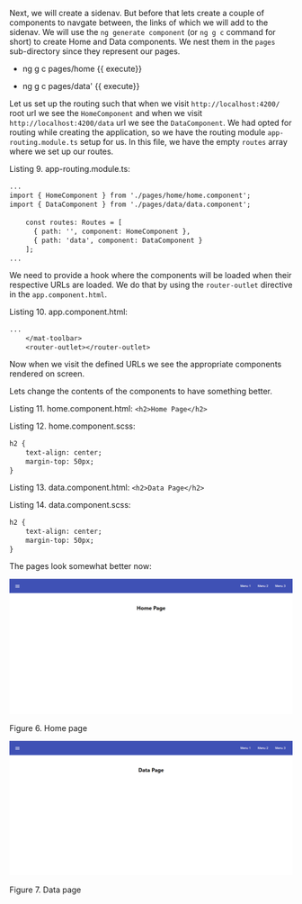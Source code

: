 Next, we will create a sidenav. But before that lets create a couple of components to navgate between, the links of which we will add to the sidenav. We will use the `ng generate component` (or `ng g c` command for short) to create Home and Data components. We nest them in the `pages` sub-directory since they represent our pages.

- ng g c pages/home {{ execute}}

- ng g c pages/data' {{ execute}}

Let us set up the routing such that when we visit `http://localhost:4200/` root url we see the `HomeComponent` and when we visit `http://localhost:4200/data` url we see the `DataComponent`. We had opted for routing while creating the application, so we have the routing module `app-routing.module.ts` setup for us. In this file, we have the empty `routes` array where we set up our routes.

Listing 9. app-routing.module.ts:

```
...
import { HomeComponent } from './pages/home/home.component';
import { DataComponent } from './pages/data/data.component';

	const routes: Routes = [
	  { path: '', component: HomeComponent },
	  { path: 'data', component: DataComponent }
	];
...
```

We need to provide a hook where the components will be loaded when their respective URLs are loaded. We do that by using the `router-outlet` directive in the `app.component.html`.

Listing 10. app.component.html:

```
...
	</mat-toolbar>
	<router-outlet></router-outlet>
```

Now when we visit the defined URLs we see the appropriate components rendered on screen.

Lets change the contents of the components to have something better.

Listing 11. home.component.html:
`<h2>Home Page</h2>`

Listing 12. home.component.scss:

```
h2 {
    text-align: center;
    margin-top: 50px;
}
```

Listing 13. data.component.html:
`<h2>Data Page</h2>`

Listing 14. data.component.scss:

```
h2 {
    text-align: center;
    margin-top: 50px;
}
```

The pages look somewhat better now:

![Katacoda Logo](./assets/6-home-page.png)

Figure 6. Home page

![Katacoda Logo](./assets/7-data-page.png)

Figure 7. Data page
